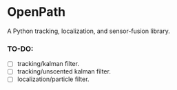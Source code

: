 # OpenPath
A Python tracking, localization, and sensor-fusion library.

### TO-DO:

- [ ] tracking/kalman filter.
- [ ] tracking/unscented kalman filter.
- [ ] localization/particle filter.